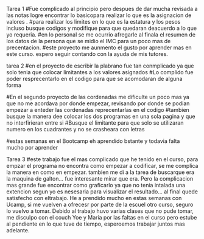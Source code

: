 Tarea 1
#Fue complicado al principio pero despues de dar mucha revisada a las notas logre encontrar lo basicopara realizar lo que es la asignacion de valores .
#para realizar los limites en lo que es la estatura y los pesos incluso busque codigos y modifique para que quedaran deacuerdo a lo que yo requeria.
#en lo personal se me ocurrio afregarle al finala el resumen de los datos de la persona que se midio el IMC para un poco mas de precentacion.
#este proyecto me aunmento el gusto por aprender mas en este curso. espero seguir contando con la ayuda de mis tutores.


tarea 2
#en el proyecto de escribir la plabrano fue tan conmplicado ya que solo tenia que colocar limitantes a los valores asignados
#Lo complido fue poder resprecentarlo en el codigo para que se acomodaran de alguna forma

#En el segundo proyecto de las cordenadas me dificulte un poco mas ya que no me acordava por donde empezar, revisando por donde se podian empezar a enteder las cordenadas reprecentarlas en el codigo
#tambien busque la manera dee colocar los dos programas en una sola pagina y que no interfirieran entre si 
#Busque el limitante para que solo se utilizaran numero en los cuadrantes y no  se crasheara con letras

#estas semanas en el Bootcamp eh aprendido bstante y todavia falta mucho por aprender 

Tarea 3
#este trabajo fue el mas complicado que he tenido en el curso, para empzar el programa no encontra como empezar a codificar, se me complica la manera en como en empezar. tambien me di a la tarea de buscarque era la maquina de galton... fue interesante mirar que era. Pero la complicacion mas grande fue encontrar como graficarlo ya que no tenia intalada una extencion segun yo es nesesaria para visualizar el resultado... al final quede satisfecho con eltrabajo. He a prendido mucho en estas semanas con Ucamp, si me vuelven a ofrecesr por parte de la escuel otro curso, seguro lo vuelvo a tomar. Debido al trabajo huvo varias clases que no pude tomar, me disculpo con el couch Yoe y Maria por las faltas en el curso pero estube al pendiente en lo que tuve de tiempo, esperoemos trabajar juntos mas adelante.